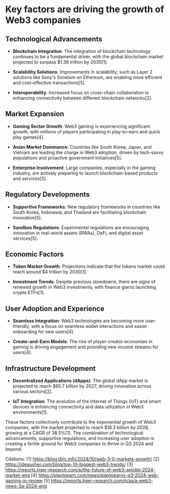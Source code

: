 # Key factors are driving the growth of Web3 companies

## Technological Advancements

- **Blockchain Integration**: The integration of blockchain technology continues to be a fundamental driver, with the global blockchain market projected to surpass $1.38 trillion by 2030[1].

- **Scalability Solutions**: Improvements in scalability, such as Layer 2 solutions like Sony's Soneium on Ethereum, are enabling more efficient and cost-effective transactions[5].

- **Interoperability**: Increased focus on cross-chain collaboration is enhancing connectivity between different blockchain networks[2].

## Market Expansion

- **Gaming Sector Growth**: Web3 gaming is experiencing significant growth, with millions of players participating in play-to-earn and quick play games[4].

- **Asian Market Dominance**: Countries like South Korea, Japan, and Vietnam are leading the charge in Web3 adoption, driven by tech-savvy populations and proactive government initiatives[5].

- **Enterprise Involvement**: Large companies, especially in the gaming industry, are actively preparing to launch blockchain-based products and services[5].

## Regulatory Developments

- **Supportive Frameworks**: New regulatory frameworks in countries like South Korea, Indonesia, and Thailand are facilitating blockchain innovation[5].

- **Sandbox Regulations**: Experimental regulations are encouraging innovation in real-world assets (RWAs), DeFi, and digital asset services[5].

## Economic Factors

- **Token Market Growth**: Projections indicate that the tokens market could reach around $4 trillion by 2030[1].

- **Investment Trends**: Despite previous slowdowns, there are signs of renewed growth in Web3 investments, with finance giants launching crypto ETFs[1].

## User Adoption and Experience

- **Seamless Integration**: Web3 technologies are becoming more user-friendly, with a focus on seamless wallet interactions and easier onboarding for new users[4].

- **Create-and-Earn Models**: The rise of player-creator economies in gaming is driving engagement and providing new income streams for users[4].

## Infrastructure Development

- **Decentralized Applications (dApps)**: The global dApp market is projected to reach $65.7 billion by 2027, driving innovation across various sectors[2].

- **IoT Integration**: The evolution of the Internet of Things (IoT) and smart devices is enhancing connectivity and data utilization in Web3 environments[1].

These factors collectively contribute to the exponential growth of Web3 companies, with the market projected to reach $16.3 billion by 2028, growing at a CAGR of 38.5%[1]. The combination of technological advancements, supportive regulations, and increasing user adoption is creating a fertile ground for Web3 companies to thrive in Q3 2024 and beyond.

Citations:
[1] https://blog.tbrc.info/2024/10/web-3-0-markets-growth/
[2] https://ideausher.com/blog/top-10-biggest-web3-trends/
[3] https://reports.tiger-research.com/p/the-future-of-web3-amidst-2024-market-eng
[4] https://playtoearn.com/news/playtoearns-q3-2024-web-gaming-in-review
[5] https://reports.tiger-research.com/p/asia-web3-news-3q-2024-eng

